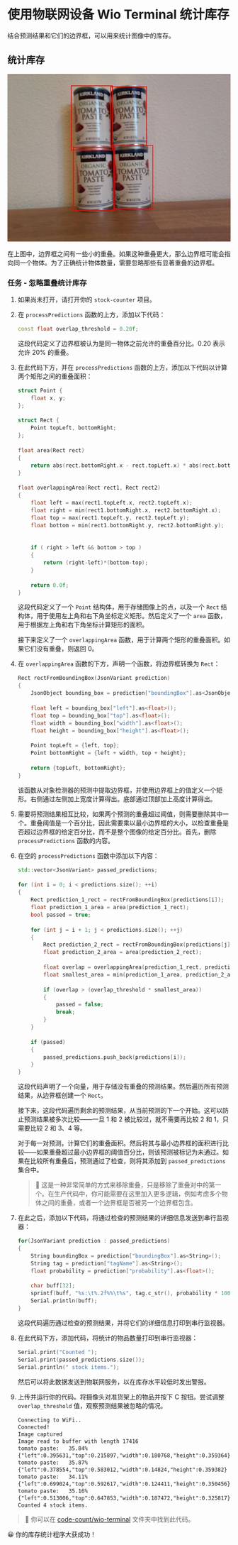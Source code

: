 <!--
CO_OP_TRANSLATOR_METADATA:
{
  "original_hash": "0b2ae20b0fc8e73c9598dea937cac038",
  "translation_date": "2025-08-24T21:11:03+00:00",
  "source_file": "5-retail/lessons/2-check-stock-device/wio-terminal-count-stock.md",
  "language_code": "zh"
}
-->
# 使用物联网设备 Wio Terminal 统计库存

结合预测结果和它们的边界框，可以用来统计图像中的库存。

## 统计库存

![4罐番茄酱，每罐周围都有边界框](../../../../translated_images/rpi-stock-with-bounding-boxes.b5540e2ecb7cd49f1271828d3be412671d950e87625c5597ea97c90f11e01097.zh.jpg)

在上图中，边界框之间有一些小的重叠。如果这种重叠更大，那么边界框可能会指向同一个物体。为了正确统计物体数量，需要忽略那些有显著重叠的边界框。

### 任务 - 忽略重叠统计库存

1. 如果尚未打开，请打开你的 `stock-counter` 项目。

1. 在 `processPredictions` 函数的上方，添加以下代码：

    ```cpp
    const float overlap_threshold = 0.20f;
    ```

    这段代码定义了边界框被认为是同一物体之前允许的重叠百分比。0.20 表示允许 20% 的重叠。

1. 在此代码下方，并在 `processPredictions` 函数的上方，添加以下代码以计算两个矩形之间的重叠面积：

    ```cpp
    struct Point {
        float x, y;
    };

    struct Rect {
        Point topLeft, bottomRight;
    };

    float area(Rect rect)
    {
        return abs(rect.bottomRight.x - rect.topLeft.x) * abs(rect.bottomRight.y - rect.topLeft.y);
    }
     
    float overlappingArea(Rect rect1, Rect rect2)
    {
        float left = max(rect1.topLeft.x, rect2.topLeft.x);
        float right = min(rect1.bottomRight.x, rect2.bottomRight.x);
        float top = max(rect1.topLeft.y, rect2.topLeft.y);
        float bottom = min(rect1.bottomRight.y, rect2.bottomRight.y);
    
    
        if ( right > left && bottom > top )
        {
            return (right-left)*(bottom-top);
        }
        
        return 0.0f;
    }
    ```

    这段代码定义了一个 `Point` 结构体，用于存储图像上的点，以及一个 `Rect` 结构体，用于使用左上角和右下角坐标定义矩形。然后定义了一个 `area` 函数，用于根据左上角和右下角坐标计算矩形的面积。

    接下来定义了一个 `overlappingArea` 函数，用于计算两个矩形的重叠面积。如果它们没有重叠，则返回 0。

1. 在 `overlappingArea` 函数的下方，声明一个函数，将边界框转换为 `Rect`：

    ```cpp
    Rect rectFromBoundingBox(JsonVariant prediction)
    {
        JsonObject bounding_box = prediction["boundingBox"].as<JsonObject>();
    
        float left = bounding_box["left"].as<float>();
        float top = bounding_box["top"].as<float>();
        float width = bounding_box["width"].as<float>();
        float height = bounding_box["height"].as<float>();
    
        Point topLeft = {left, top};
        Point bottomRight = {left + width, top + height};
    
        return {topLeft, bottomRight};
    }
    ```

    该函数从对象检测器的预测中提取边界框，并使用边界框上的值定义一个矩形。右侧通过左侧加上宽度计算得出。底部通过顶部加上高度计算得出。

1. 需要将预测结果相互比较，如果两个预测的重叠超过阈值，则需要删除其中一个。重叠阈值是一个百分比，因此需要乘以最小边界框的大小，以检查重叠是否超过边界框的给定百分比，而不是整个图像的给定百分比。首先，删除 `processPredictions` 函数的内容。

1. 在空的 `processPredictions` 函数中添加以下内容：

    ```cpp
    std::vector<JsonVariant> passed_predictions;

    for (int i = 0; i < predictions.size(); ++i)
    {
        Rect prediction_1_rect = rectFromBoundingBox(predictions[i]);
        float prediction_1_area = area(prediction_1_rect);
        bool passed = true;

        for (int j = i + 1; j < predictions.size(); ++j)
        {
            Rect prediction_2_rect = rectFromBoundingBox(predictions[j]);
            float prediction_2_area = area(prediction_2_rect);

            float overlap = overlappingArea(prediction_1_rect, prediction_2_rect);
            float smallest_area = min(prediction_1_area, prediction_2_area);

            if (overlap > (overlap_threshold * smallest_area))
            {
                passed = false;
                break;
            }
        }

        if (passed)
        {
            passed_predictions.push_back(predictions[i]);
        }
    }
    ```

    这段代码声明了一个向量，用于存储没有重叠的预测结果。然后遍历所有预测结果，从边界框创建一个 `Rect`。

    接下来，这段代码遍历剩余的预测结果，从当前预测的下一个开始。这可以防止预测结果被多次比较——一旦 1 和 2 被比较过，就不需要再比较 2 和 1，只需要比较 2 和 3、4 等。

    对于每一对预测，计算它们的重叠面积。然后将其与最小边界框的面积进行比较——如果重叠超过最小边界框的阈值百分比，则该预测被标记为未通过。如果在比较所有重叠后，预测通过了检查，则将其添加到 `passed_predictions` 集合中。

    > 💁 这是一种非常简单的方式来移除重叠，只是移除了重叠对中的第一个。在生产代码中，你可能需要在这里加入更多逻辑，例如考虑多个物体之间的重叠，或者一个边界框是否被另一个边界框包含。

1. 在此之后，添加以下代码，将通过检查的预测结果的详细信息发送到串行监视器：

    ```cpp
    for(JsonVariant prediction : passed_predictions)
    {
        String boundingBox = prediction["boundingBox"].as<String>();
        String tag = prediction["tagName"].as<String>();
        float probability = prediction["probability"].as<float>();

        char buff[32];
        sprintf(buff, "%s:\t%.2f%%\t%s", tag.c_str(), probability * 100.0, boundingBox.c_str());
        Serial.println(buff);
    }
    ```

    这段代码遍历通过检查的预测结果，并将它们的详细信息打印到串行监视器。

1. 在此代码下方，添加代码，将统计的物品数量打印到串行监视器：

    ```cpp
    Serial.print("Counted ");
    Serial.print(passed_predictions.size());
    Serial.println(" stock items.");
    ```

    然后可以将此数据发送到物联网服务，以在库存水平较低时发出警报。

1. 上传并运行你的代码。将摄像头对准货架上的物品并按下 C 按钮。尝试调整 `overlap_threshold` 值，观察预测结果被忽略的情况。

    ```text
    Connecting to WiFi..
    Connected!
    Image captured
    Image read to buffer with length 17416
    tomato paste:   35.84%  {"left":0.395631,"top":0.215897,"width":0.180768,"height":0.359364}
    tomato paste:   35.87%  {"left":0.378554,"top":0.583012,"width":0.14824,"height":0.359382}
    tomato paste:   34.11%  {"left":0.699024,"top":0.592617,"width":0.124411,"height":0.350456}
    tomato paste:   35.16%  {"left":0.513006,"top":0.647853,"width":0.187472,"height":0.325817}
    Counted 4 stock items.
    ```

> 💁 你可以在 [code-count/wio-terminal](../../../../../5-retail/lessons/2-check-stock-device/code-count/wio-terminal) 文件夹中找到此代码。

😀 你的库存统计程序大获成功！
